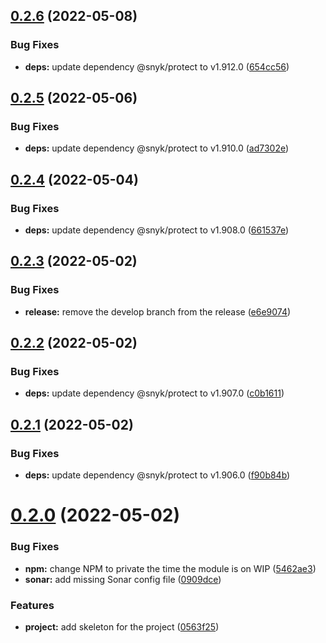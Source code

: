 ## [0.2.6](https://github.com/timoa/app-stores-metrics/compare/v0.2.5...v0.2.6) (2022-05-08)


### Bug Fixes

* **deps:** update dependency @snyk/protect to v1.912.0 ([654cc56](https://github.com/timoa/app-stores-metrics/commit/654cc562655790ba5a0eb7616c66c4be9b580d8d))

## [0.2.5](https://github.com/timoa/app-stores-metrics/compare/v0.2.4...v0.2.5) (2022-05-06)


### Bug Fixes

* **deps:** update dependency @snyk/protect to v1.910.0 ([ad7302e](https://github.com/timoa/app-stores-metrics/commit/ad7302e3867fbdb860571420ff5c2da9b81f1a26))

## [0.2.4](https://github.com/timoa/app-stores-metrics/compare/v0.2.3...v0.2.4) (2022-05-04)


### Bug Fixes

* **deps:** update dependency @snyk/protect to v1.908.0 ([661537e](https://github.com/timoa/app-stores-metrics/commit/661537e234f0f2e9b9ee85dd1883b26acfa503da))

## [0.2.3](https://github.com/timoa/app-stores-metrics/compare/v0.2.2...v0.2.3) (2022-05-02)


### Bug Fixes

* **release:** remove the develop branch from the release ([e6e9074](https://github.com/timoa/app-stores-metrics/commit/e6e9074a957940975a3aa92a7dec5a339c62726b))

## [0.2.2](https://github.com/timoa/app-stores-metrics/compare/v0.2.1...v0.2.2) (2022-05-02)


### Bug Fixes

* **deps:** update dependency @snyk/protect to v1.907.0 ([c0b1611](https://github.com/timoa/app-stores-metrics/commit/c0b1611ef161249079cc437348a36f693d0f491c))

## [0.2.1](https://github.com/timoa/app-stores-metrics/compare/v0.2.0...v0.2.1) (2022-05-02)


### Bug Fixes

* **deps:** update dependency @snyk/protect to v1.906.0 ([f90b84b](https://github.com/timoa/app-stores-metrics/commit/f90b84b3ed73f6626a750c9b9693a8ee63063e0f))

# [0.2.0](https://github.com/timoa/app-stores-metrics/compare/v0.1.0...v0.2.0) (2022-05-02)


### Bug Fixes

* **npm:** change NPM to private the time the module is on WIP ([5462ae3](https://github.com/timoa/app-stores-metrics/commit/5462ae3a942f8f521726408a784f4e8eaacce39b))
* **sonar:** add missing Sonar config file ([0909dce](https://github.com/timoa/app-stores-metrics/commit/0909dcef730fafe79136cd56d25a6dd262393ef6))


### Features

* **project:** add skeleton for the project ([0563f25](https://github.com/timoa/app-stores-metrics/commit/0563f2507984c6a5b8a364816add240e59033111))
